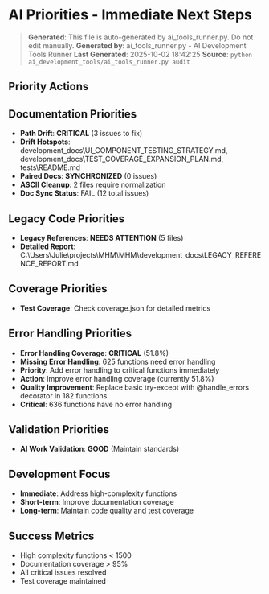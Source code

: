# AI Priorities - Immediate Next Steps

> **Generated**: This file is auto-generated by ai_tools_runner.py. Do not edit manually.
> **Generated by**: ai_tools_runner.py - AI Development Tools Runner
> **Last Generated**: 2025-10-02 18:42:25
> **Source**: `python ai_development_tools/ai_tools_runner.py audit`

## Priority Actions
## Documentation Priorities
- **Path Drift**: **CRITICAL** (3 issues to fix)
- **Drift Hotspots**: development_docs\UI_COMPONENT_TESTING_STRATEGY.md, development_docs\TEST_COVERAGE_EXPANSION_PLAN.md, tests\README.md
- **Paired Docs**: **SYNCHRONIZED** (0 issues)
- **ASCII Cleanup**: 2 files require normalization
- **Doc Sync Status**: FAIL (12 total issues)

## Legacy Code Priorities
- **Legacy References**: **NEEDS ATTENTION** (5 files)
- **Detailed Report**: C:\Users\Julie\projects\MHM\MHM\development_docs\LEGACY_REFERENCE_REPORT.md

## Coverage Priorities
- **Test Coverage**: Check coverage.json for detailed metrics

## Error Handling Priorities
- **Error Handling Coverage**: **CRITICAL** (51.8%)
- **Missing Error Handling**: 625 functions need error handling
- **Priority**: Add error handling to critical functions immediately
- **Action**: Improve error handling coverage (currently 51.8%)
- **Quality Improvement**: Replace basic try-except with @handle_errors decorator in 182 functions
- **Critical**: 636 functions have no error handling

## Validation Priorities
- **AI Work Validation**: **GOOD** (Maintain standards)

## Development Focus
- **Immediate**: Address high-complexity functions
- **Short-term**: Improve documentation coverage
- **Long-term**: Maintain code quality and test coverage

## Success Metrics
- High complexity functions < 1500
- Documentation coverage > 95%
- All critical issues resolved
- Test coverage maintained
